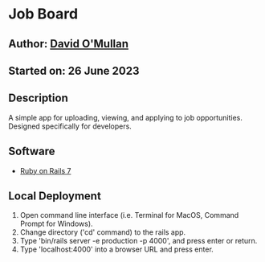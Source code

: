 # Job Board
## Author: [David O'Mullan](https://github.com/davidomullan)
## Started on: 26 June 2023

## Description
A simple app for uploading, viewing, and applying to job opportunities. Designed specifically for developers.

## Software
- [Ruby on Rails 7](https://rubyonrails.org)

## Local Deployment
1. Open command line interface (i.e. Terminal for MacOS, Command Prompt for Windows).
2. Change directory ('cd' command) to the rails app.
3. Type 'bin/rails server -e production -p 4000', and press enter or return.
4. Type 'localhost:4000' into a browser URL and press enter.